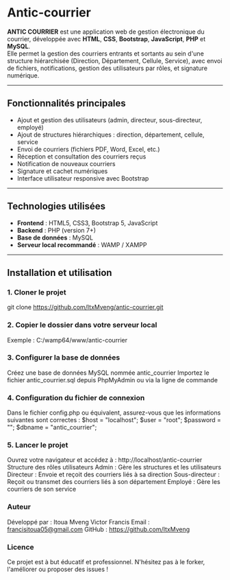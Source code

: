 # Antic-courrier

**ANTIC COURRIER** est une application web de gestion électronique du courrier, développée avec **HTML**, **CSS**, **Bootstrap**, **JavaScript**, **PHP** et **MySQL**.  
Elle permet la gestion des courriers entrants et sortants au sein d'une structure hiérarchisée (Direction, Département, Cellule, Service), avec envoi de fichiers, notifications, gestion des utilisateurs par rôles, et signature numérique.

---

## Fonctionnalités principales

- Ajout et gestion des utilisateurs (admin, directeur, sous-directeur, employé)
- Ajout de structures hiérarchiques : direction, département, cellule, service
- Envoi de courriers (fichiers PDF, Word, Excel, etc.)
- Réception et consultation des courriers reçus
- Notification de nouveaux courriers
- Signature et cachet numériques
- Interface utilisateur responsive avec Bootstrap

---

## Technologies utilisées

- **Frontend** : HTML5, CSS3, Bootstrap 5, JavaScript
- **Backend** : PHP (version 7+)
- **Base de données** : MySQL
- **Serveur local recommandé** : WAMP / XAMPP

---

## Installation et utilisation

### 1. Cloner le projet
git clone https://github.com/ItxMveng/antic-courrier.git

### 2. Copier le dossier dans votre serveur local
Exemple : C:/wamp64/www/antic-courrier

### 3. Configurer la base de données
Créez une base de données MySQL nommée antic_courrier
Importez le fichier antic_courrier.sql depuis PhpMyAdmin ou via la ligne de commande

### 4. Configuration du fichier de connexion
Dans le fichier config.php ou équivalent, assurez-vous que les informations suivantes sont correctes :
$host = "localhost";
$user = "root";
$password = "";
$dbname = "antic_courrier";

### 5. Lancer le projet
Ouvrez votre navigateur et accédez à :
http://localhost/antic-courrier
Structure des rôles utilisateurs
Admin : Gère les structures et les utilisateurs
Directeur : Envoie et reçoit des courriers liés à sa direction
Sous-directeur : Reçoit ou transmet des courriers liés à son département
Employé : Gère les courriers de son service

### Auteur
Développé par : Itoua Mveng Victor Francis
Email : francisitoua05@gmail.com
GitHub : https://github.com/ItxMveng

### Licence
Ce projet est à but éducatif et professionnel.
N'hésitez pas à le forker, l'améliorer ou proposer des issues !

